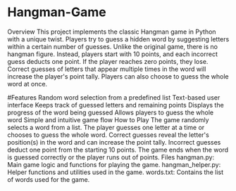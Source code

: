 # Hangman-Game
Overview
This project implements the classic Hangman game in Python with a unique twist. Players try to guess a hidden word by suggesting letters within a certain number of guesses. Unlike the original game, there is no hangman figure. Instead, players start with 10 points, and each incorrect guess deducts one point. If the player reaches zero points, they lose. Correct guesses of letters that appear multiple times in the word will increase the player's point tally. Players can also choose to guess the whole word at once.

#Features
Random word selection from a predefined list
Text-based user interface
Keeps track of guessed letters and remaining points
Displays the progress of the word being guessed
Allows players to guess the whole word
Simple and intuitive game flow
How to Play
The game randomly selects a word from a list.
The player guesses one letter at a time or chooses to guess the whole word.
Correct guesses reveal the letter's position(s) in the word and can increase the point tally.
Incorrect guesses deduct one point from the starting 10 points.
The game ends when the word is guessed correctly or the player runs out of points.
Files
hangman.py: Main game logic and functions for playing the game.
hangman_helper.py: Helper functions and utilities used in the game.
words.txt: Contains the list of words used for the game.
